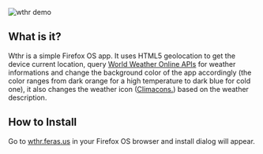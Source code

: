 
![wthr demo](http://i.imgur.com/jWzorAM.gif)

## What is it?
Wthr is a simple Firefox OS app. It uses HTML5 geolocation to get the device current location, query [World Weather Online APIs](http://worldweatheronline.com/free-weather-feed.aspx) for weather informations and change the background color of the app accordingly (the color ranges from dark orange for a high temperature to dark blue for cold one), it also changes the weather icon ([Climacons.](http://adamwhitcroft.com/climacons/font/)) based on the weather description.




## How to Install 

Go to [wthr.feras.us](http://wthr.feras.us) in your Firefox OS browser and install dialog will appear.